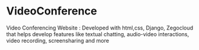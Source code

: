 # VideoConference
Video Conferencing Website : Developed with html,css, Django, Zegocloud that helps develop features like textual chatting, audio-video interactions, video recording, screensharing and more
